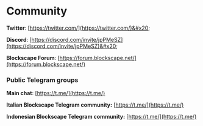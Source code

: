 # Community

**Twitter**: [https://twitter.com/](https://twitter.com/)&#x20;

**Discord**: [https://discord.com/invite/jpPMeSZ](https://discord.com/invite/jpPMeSZ)&#x20;

**Blockscape Forum**: [https://forum.blockscape.net/](https://forum.blockscape.net/)

### Public Telegram groups

**Main chat**: [https://t.me/](https://t.me/)

<!-- **Blockscape announcements group**: [https://t.me/FuseAnnouncements](https://t.me/FuseAnnouncements) -->

<!-- **Blockscape Cash group**: [https://t.me/fusecash](https://t.me/fusecash) -->

<!-- **medifaktSwap group**: [https://t.me/fuseswap](https://t.me/fuseswap) -->

<!-- **Blockscape NFTs**: [https://t.me/fuseNFTs](https://t.me/fuseNFTs)&#x20; -->

**Italian Blockscape Telegram community:** [https://t.me/](https://t.me/)

**Indonesian Blockscape Telegram community:** [https://t.me/](https://t.me/)

